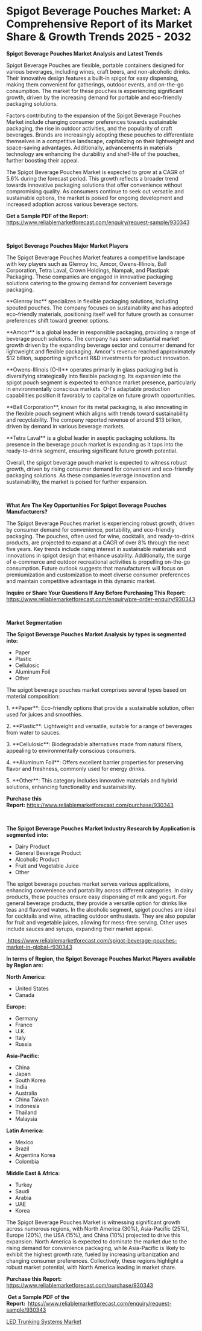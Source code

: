 <p><h1>Spigot Beverage Pouches Market: A Comprehensive Report of its Market Share & Growth Trends 2025 - 2032</h1></p><p><strong>Spigot Beverage Pouches Market Analysis and Latest Trends</strong></p>
<p><p>Spigot Beverage Pouches are flexible, portable containers designed for various beverages, including wines, craft beers, and non-alcoholic drinks. Their innovative design features a built-in spigot for easy dispensing, making them convenient for gatherings, outdoor events, and on-the-go consumption. The market for these pouches is experiencing significant growth, driven by the increasing demand for portable and eco-friendly packaging solutions.</p><p>Factors contributing to the expansion of the Spigot Beverage Pouches Market include changing consumer preferences towards sustainable packaging, the rise in outdoor activities, and the popularity of craft beverages. Brands are increasingly adopting these pouches to differentiate themselves in a competitive landscape, capitalizing on their lightweight and space-saving advantages. Additionally, advancements in materials technology are enhancing the durability and shelf-life of the pouches, further boosting their appeal.</p><p>The Spigot Beverage Pouches Market is expected to grow at a CAGR of 5.6% during the forecast period. This growth reflects a broader trend towards innovative packaging solutions that offer convenience without compromising quality. As consumers continue to seek out versatile and sustainable options, the market is poised for ongoing development and increased adoption across various beverage sectors.</p></p>
<p><strong>Get a Sample PDF of the Report:&nbsp;</strong> <a href="https://www.reliablemarketforecast.com/enquiry/request-sample/930343?utm_campaign=3437&utm_medium=2&utm_source=Github&utm_content=ia&utm_term=21032025&utm_id=spigot-beverage-pouches">https://www.reliablemarketforecast.com/enquiry/request-sample/930343</a></p>
<p>&nbsp;</p>
<p><strong>Spigot Beverage Pouches Major Market Players</strong></p>
<p><p>The Spigot Beverage Pouches Market features a competitive landscape with key players such as Glenroy Inc, Amcor, Owens-Illinois, Ball Corporation, Tetra Laval, Crown Holdings, Nampak, and Plastipak Packaging. These companies are engaged in innovative packaging solutions catering to the growing demand for convenient beverage packaging.</p><p>**Glenroy Inc** specializes in flexible packaging solutions, including spouted pouches. The company focuses on sustainability and has adopted eco-friendly materials, positioning itself well for future growth as consumer preferences shift toward greener options. </p><p>**Amcor** is a global leader in responsible packaging, providing a range of beverage pouch solutions. The company has seen substantial market growth driven by the expanding beverage sector and consumer demand for lightweight and flexible packaging. Amcor's revenue reached approximately $12 billion, supporting significant R&D investments for product innovation.</p><p>**Owens-Illinois (O-I)** operates primarily in glass packaging but is diversifying strategically into flexible packaging. Its expansion into the spigot pouch segment is expected to enhance market presence, particularly in environmentally conscious markets. O-I's adaptable production capabilities position it favorably to capitalize on future growth opportunities.</p><p>**Ball Corporation**, known for its metal packaging, is also innovating in the flexible pouch segment which aligns with trends toward sustainability and recyclability. The company reported revenue of around $13 billion, driven by demand in various beverage markets.</p><p>**Tetra Laval** is a global leader in aseptic packaging solutions. Its presence in the beverage pouch market is expanding as it taps into the ready-to-drink segment, ensuring significant future growth potential.</p><p>Overall, the spigot beverage pouch market is expected to witness robust growth, driven by rising consumer demand for convenient and eco-friendly packaging solutions. As these companies leverage innovation and sustainability, the market is poised for further expansion.</p></p>
<p>&nbsp;</p>
<p><strong>What Are The Key Opportunities For Spigot Beverage Pouches Manufacturers?</strong></p>
<p><p>The Spigot Beverage Pouches market is experiencing robust growth, driven by consumer demand for convenience, portability, and eco-friendly packaging. The pouches, often used for wine, cocktails, and ready-to-drink products, are projected to expand at a CAGR of over 8% through the next five years. Key trends include rising interest in sustainable materials and innovations in spigot design that enhance usability. Additionally, the surge of e-commerce and outdoor recreational activities is propelling on-the-go consumption. Future outlook suggests that manufacturers will focus on premiumization and customization to meet diverse consumer preferences and maintain competitive advantage in this dynamic market.</p></p>
<p><strong>Inquire or Share Your Questions If Any Before Purchasing This Report:</strong> <a href="https://www.reliablemarketforecast.com/enquiry/pre-order-enquiry/930343?utm_campaign=3437&utm_medium=2&utm_source=Github&utm_content=ia&utm_term=21032025&utm_id=spigot-beverage-pouches">https://www.reliablemarketforecast.com/enquiry/pre-order-enquiry/930343</a></p>
<p>&nbsp;</p>
<p><strong>Market Segmentation</strong></p>
<p><strong>The Spigot Beverage Pouches Market Analysis by types is segmented into:</strong></p>
<p><ul><li>Paper</li><li>Plastic</li><li>Cellulosic</li><li>Aluminum Foil</li><li>Other</li></ul></p>
<p><p>The spigot beverage pouches market comprises several types based on material composition: </p><p>1. **Paper**: Eco-friendly options that provide a sustainable solution, often used for juices and smoothies. </p><p>2. **Plastic**: Lightweight and versatile, suitable for a range of beverages from water to sauces. </p><p>3. **Cellulosic**: Biodegradable alternatives made from natural fibers, appealing to environmentally conscious consumers. </p><p>4. **Aluminum Foil**: Offers excellent barrier properties for preserving flavor and freshness, commonly used for energy drinks. </p><p>5. **Other**: This category includes innovative materials and hybrid solutions, enhancing functionality and sustainability.</p></p>
<p><strong>Purchase this Report:&nbsp;</strong><a href="https://www.reliablemarketforecast.com/purchase/930343?utm_campaign=3437&utm_medium=2&utm_source=Github&utm_content=ia&utm_term=21032025&utm_id=spigot-beverage-pouches">https://www.reliablemarketforecast.com/purchase/930343</a></p>
<p>&nbsp;</p>
<p><strong>The Spigot Beverage Pouches Market Industry Research by Application is segmented into:</strong></p>
<p><ul><li>Dairy Product</li><li>General Beverage Product</li><li>Alcoholic Product</li><li>Fruit and Vegetable Juice</li><li>Other</li></ul></p>
<p><p>The spigot beverage pouches market serves various applications, enhancing convenience and portability across different categories. In dairy products, these pouches ensure easy dispensing of milk and yogurt. For general beverage products, they provide a versatile option for drinks like teas and flavored waters. In the alcoholic segment, spigot pouches are ideal for cocktails and wine, attracting outdoor enthusiasts. They are also popular for fruit and vegetable juices, allowing for mess-free serving. Other uses include sauces and syrups, expanding their market appeal.</p></p>
<p><a href="https://www.reliablemarketforecast.com/spigot-beverage-pouches-market-in-global-r930343?utm_campaign=3437&utm_medium=2&utm_source=Github&utm_content=ia&utm_term=21032025&utm_id=spigot-beverage-pouches">&nbsp;https://www.reliablemarketforecast.com/spigot-beverage-pouches-market-in-global-r930343</a></p>
<p><strong>In terms of Region, the Spigot Beverage Pouches Market Players available by Region are:</strong></p>
<p>
    <p> <strong> North America: </strong>
        <ul>
            <li>United States</li>
            <li>Canada</li>
        </ul>
        </p> 
    <p> <strong> Europe: </strong>
        <ul>
            <li>Germany</li>
            <li>France</li>
            <li>U.K.</li>
            <li>Italy</li>
            <li>Russia</li>
        </ul>
        </p> 
    <p> <strong> Asia-Pacific: </strong>
        <ul>
            <li>China</li>
            <li>Japan</li>
            <li>South Korea</li>
            <li>India</li>
            <li>Australia</li>
            <li>China Taiwan</li>
            <li>Indonesia</li>
            <li>Thailand</li>
            <li>Malaysia</li>
        </ul>
        </p> 
    <p> <strong> Latin America: </strong>
        <ul>
            <li>Mexico</li>
            <li>Brazil</li>
            <li>Argentina Korea</li>
            <li>Colombia</li>
        </ul>
        </p> 
    <p> <strong> Middle East & Africa: </strong>
        <ul>
            <li>Turkey</li>
            <li>Saudi</li>
            <li>Arabia</li>
            <li>UAE</li>
            <li>Korea</li>
        </ul>
    </p>
    </p>
<p><p>The Spigot Beverage Pouches Market is witnessing significant growth across numerous regions, with North America (30%), Asia-Pacific (25%), Europe (20%), the USA (15%), and China (10%) projected to drive this expansion. North America is expected to dominate the market due to the rising demand for convenience packaging, while Asia-Pacific is likely to exhibit the highest growth rate, fueled by increasing urbanization and changing consumer preferences. Collectively, these regions highlight a robust market potential, with North America leading in market share.</p></p>
<p><strong>Purchase this Report: </strong><a href="https://www.reliablemarketforecast.com/purchase/930343?utm_campaign=3437&utm_medium=2&utm_source=Github&utm_content=ia&utm_term=21032025&utm_id=spigot-beverage-pouches">https://www.reliablemarketforecast.com/purchase/930343</a></p>
<p>&nbsp;<strong>Get a Sample PDF of the Report:&nbsp;&nbsp;</strong><a href="https://www.reliablemarketforecast.com/enquiry/request-sample/930343?utm_campaign=3437&utm_medium=2&utm_source=Github&utm_content=ia&utm_term=21032025&utm_id=spigot-beverage-pouches">https://www.reliablemarketforecast.com/enquiry/request-sample/930343</a></p>
<p><strong></strong></p>
<p><p><a href="https://github.com/haimamuirev8/Market-Research-Report-List-1/blob/main/led-trunking-systems-market.md?utm_campaign=3437&utm_medium=2&utm_source=Github&utm_content=ia&utm_term=21032025&utm_id=spigot-beverage-pouches">LED Trunking Systems Market</a></p></p>